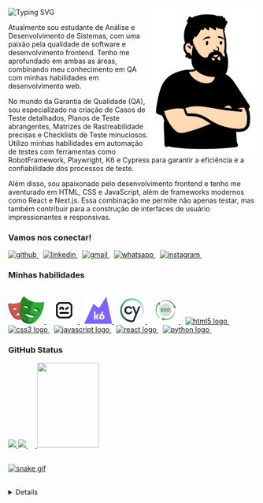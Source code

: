![Typing SVG](https://readme-typing-svg.demolab.com?font=Fira+Code&pause=1000&color=79FF97&background=FFFFFF00&random=false&width=435&lines=Ol%C3%A1%2C+eu+sou+Vitor+Moratz!) <img align="right" alt="meimage" height="300px" src="./images/me.png">

<p align="left">Atualmente sou estudante de Análise e Desenvolvimento de Sistemas, com uma paixão pela qualidade de software e desenvolvimento frontend. Tenho me aprofundado em ambas as áreas, combinando meu conhecimento em QA com minhas habilidades em desenvolvimento web.

<p align="left">No mundo da Garantia de Qualidade (QA), sou especializado na criação de Casos de Teste detalhados, Planos de Teste abrangentes, Matrizes de Rastreabilidade precisas e Checklists de Teste minuciosos. Utilizo minhas habilidades em automação de testes com ferramentas como RobotFramework, Playwright, K6 e Cypress para garantir a eficiência e a confiabilidade dos processos de teste.

<p align="left">Além disso, sou apaixonado pelo desenvolvimento frontend e tenho me aventurado em HTML, CSS e JavaScript, além de frameworks modernos como React e Next.js. Essa combinação me permite não apenas testar, mas também contribuir para a construção de interfaces de usuário impressionantes e responsivas.

<h3 align="left">Vamos nos conectar!</h3>

<div align="left">
  <a href="https://github.com/vitor-moratz">
    <img src="https://img.shields.io/badge/GitHub-100000?style=for-the-badge&logo=github&logoColor=white" height="33" alt="github"/>
  </a>
  <img width="5"/>
  <a href="https://www.linkedin.com/in/vitor-moratz/">
    <img src="https://img.shields.io/badge/LinkedIn-0077B5?style=for-the-badge&logo=linkedin&logoColor=white" height="33" alt="linkedin"/>
  </a>
  <img width="5"/>
  <a href="mailto:vitor.morato80@gmail.com">
    <img src="https://img.shields.io/badge/Gmail-D14836?style=for-the-badge&logo=gmail&logoColor=white" height="33" alt="gmail"/>
  </a>
  <img width="5"/>
  <a href="https://api.whatsapp.com/send?phone=5541998595330&text=Welcome%20Moratz%20Programming!">
    <img src="https://img.shields.io/badge/WhatsApp-25D366?style=for-the-badge&logo=whatsapp&logoColor=white" height="33" alt="whatsapp"/>
  </a>
  <img width="5"/>
  <a href="https://www.instagram.com/vitor.morato_smile/">
    <img src="https://img.shields.io/badge/Instagram-E4405F?style=for-the-badge&logo=instagram&logoColor=white" height="33" alt="instagram"/>
  </a>
  <img width="5"/>
</div>

<h3 align="left">Minhas habilidades</h3>

<div style="display: inline_block"><br>
  <a href="https://playwright.dev/">
    <img src="./images/play.png" height="55" alt="playwright"/>
  </a>
  <img width="5"/>
  <a href="https://robotframework.org/">
    <img src="./images/robot.png" height="55" alt="robot"/>
  </a>
  <img width="5"/>
  <a href="https://k6.io/">
    <img src="./images/k6.png" height="55" alt="k6"/>
  </a>
  <img width="5"/>
  <a href="https://www.cypress.io/">
    <img src="./images/cy.png" height="55" alt="cy"/>
  </a>
  <img width="5"/>
  <a href="https://cucumber.io/docs/bdd/">
    <img src="./images/tecnicabdd.png" height="55" alt="bdd"/>
  </a>
  <img width="5"/>
  <a href="https://developer.mozilla.org/en-US/docs/Web/HTML">
    <img src="https://cdn.jsdelivr.net/gh/devicons/devicon/icons/html5/html5-original.svg" height="55" alt="html5 logo"/>
  </a>
  <img width="5"/>
  <a href="https://developer.mozilla.org/en-US/docs/Web/CSS">
    <img src="https://cdn.jsdelivr.net/gh/devicons/devicon/icons/css3/css3-original.svg" height="55" alt="css3 logo"/>
  </a>
  <img width="5"/>
  <a href="https://developer.mozilla.org/en-US/docs/Web/JavaScript">
    <img src="https://cdn.jsdelivr.net/gh/devicons/devicon/icons/javascript/javascript-plain.svg" height="55" alt="javascript logo"/>
  </a>
  <img width="5"/>
  <a href="https://reactjs.org/">
    <img src="https://cdn.jsdelivr.net/gh/devicons/devicon/icons/react/react-original.svg" height="55" alt="react logo"/>
  </a>
  <img width="5"/>
  <a href="https://www.python.org/">
    <img src="https://cdn.jsdelivr.net/gh/devicons/devicon/icons/python/python-original.svg" height="55" alt="python logo"/>
  </a>
  <img width="5"/>
</div>

<h3 align="left">GitHub Status</h3>

<div>
  <a href="https://github.com/vitor-moratz">
  <img height="180em" src="https://github-readme-stats.vercel.app/api?username=vitor-moratz&show_icons=true&theme=dark&include_all_commits=true&count_private=true"/>
  <img height="180em" src="https://github-readme-stats.vercel.app/api/top-langs/?username=vitor-moratz&layout=compact&langs_count=16&theme=dark"/>
  <img width="15"/>
  <img src="https://i.picasion.com/pic92/a6a1d77d36a614f9b008d322f368322f.gif" width="125" height="172">
</div>
<br>

![snake gif](https://github.com/vitor-moratz/vitor-moratz/blob/output/github-contribution-grid-snake.gif)
<br><br>

<details align="left">
  <summary></summary> 
 
  - Badges by <a href="https://shields.io/">shields.io</a>.
  - GitHub Stats by <a href="https://github.com/anuraghazra/github-readme-stats">anuraghazra</a>.
  - Developer vector created by @andi_aqua_ on <a href="https://picrew.me/en/">picrew</a>.
 
  <div align="right">Made with 💚 by <a href="https://github.com/vitor-moratz">vitor-moratz</a>.</div>

</details>

